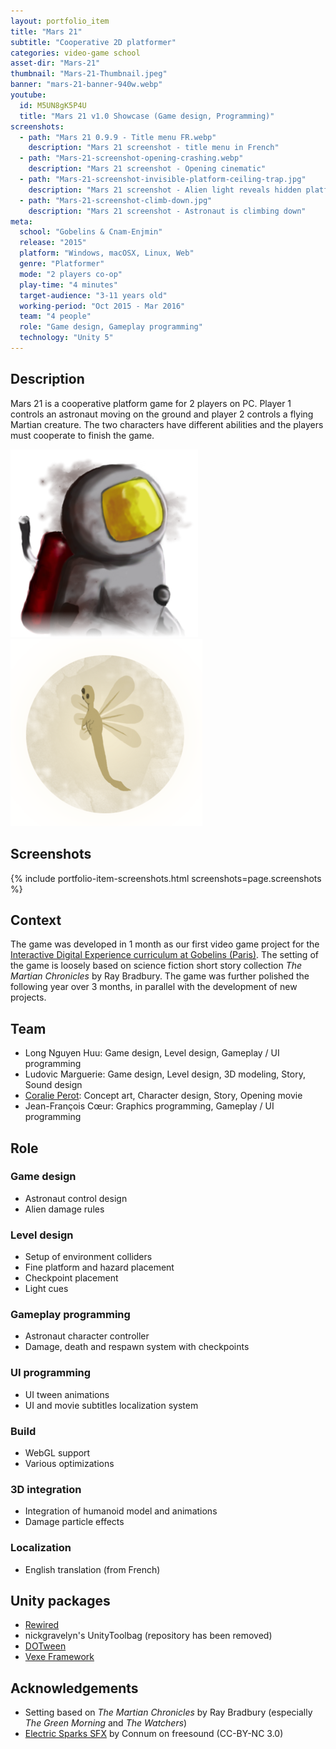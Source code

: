 ```yaml
---
layout: portfolio_item
title: "Mars 21"
subtitle: "Cooperative 2D platformer"
categories: video-game school
asset-dir: "Mars-21"
thumbnail: "Mars-21-Thumbnail.jpeg"
banner: "mars-21-banner-940w.webp"
youtube:
  id: M5UN8gK5P4U
  title: "Mars 21 v1.0 Showcase (Game design, Programming)"
screenshots:
  - path: "Mars 21 0.9.9 - Title menu FR.webp"
    description: "Mars 21 screenshot - title menu in French"
  - path: "Mars-21-screenshot-opening-crashing.webp"
    description: "Mars 21 screenshot - Opening cinematic"
  - path: "Mars-21-screenshot-invisible-platform-ceiling-trap.jpg"
    description: "Mars 21 screenshot - Alien light reveals hidden platform in green"
  - path: "Mars-21-screenshot-climb-down.jpg"
    description: "Mars 21 screenshot - Astronaut is climbing down"
meta:
  school: "Gobelins & Cnam-Enjmin"
  release: "2015"
  platform: "Windows, macOSX, Linux, Web"
  genre: "Platformer"
  mode: "2 players co-op"
  play-time: "4 minutes"
  target-audience: "3-11 years old"
  working-period: "Oct 2015 - Mar 2016"
  team: "4 people"
  role: "Game design, Gameplay programming"
  technology: "Unity 5"
---
```


## Description

Mars 21 is a cooperative platform game for 2 players on PC. Player 1 controls an astronaut moving on the ground and player 2 controls a flying Martian creature. The two characters have different abilities and the players must cooperate to finish the game.

<div class="item-grid">
    <img src="/assets/pictures/portfolio/Mars-21/astronaut-bust-300h.webp" alt="Astronaut bust">
    <img src="/assets/pictures/portfolio/Mars-21/alien-halo-300h.webp" alt="Alien with halo">
</div>

## Screenshots

{% include portfolio-item-screenshots.html screenshots=page.screenshots %}

## Context

The game was developed in 1 month as our first video game project for the [Interactive Digital Experience curriculum at Gobelins (Paris)](https://www.gobelins.fr/jeu-video/formations/jv60-mastere-specialise-designer-experience-interactive-ludique). The setting of the game is loosely based on science fiction short story collection *The Martian Chronicles* by Ray Bradbury. The game was further polished the following year over 3 months, in parallel with the development of new projects.

## Team

- Long Nguyen Huu: Game design, Level design, Gameplay / UI programming
- Ludovic Marguerie: Game design, Level design, 3D modeling, Story, Sound design
- [Coralie Perot](https://coralieperot.wordpress.com/): Concept art, Character design, Story, Opening movie
- Jean-François Cœur: Graphics programming, Gameplay / UI programming

## Role

### Game design

- Astronaut control design
- Alien damage rules

### Level design

- Setup of environment colliders
- Fine platform and hazard placement
- Checkpoint placement
- Light cues

### Gameplay programming

- Astronaut character controller
- Damage, death and respawn system with checkpoints

### UI programming

- UI tween animations
- UI and movie subtitles localization system

### Build

- WebGL support
- Various optimizations

### 3D integration

- Integration of humanoid model and animations
- Damage particle effects

### Localization

- English translation (from French)

## Unity packages

- [Rewired](https://assetstore.unity.com/packages/tools/utilities/rewired-21676)
- nickgravelyn's UnityToolbag (repository has been removed)
- [DOTween](http://dotween.demigiant.com/)
- [Vexe Framework](https://github.com/vexe/VFW)

## Acknowledgements

- Setting based on *The Martian Chronicles* by Ray Bradbury (especially *The Green Morning* and *The Watchers*)
- [Electric Sparks SFX](https://freesound.org/people/Connum/sounds/11709/) by Connum on freesound (CC-BY-NC 3.0)